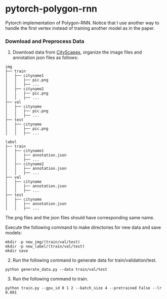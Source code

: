 # pytorch-polygon-rnn
Pytorch implementation of Polygon-RNN. 
Notice that I use another way to handle the first vertex instead of training another model as in the paper.


### Download and Preprocess Data

1. Download data from [CityScapes](https://www.cityscapes-dataset.com/downloads/), organize
the image files and annotation json files as follows:



```
img
├── train
│   ├── cityname1
│   │   ├── pic.png
│   │   ├── ...
│   ├── cityname2
│   │   ├── pic.png
│   │   ├── ...
├── val
│   ├── cityname
│   │   ├── pic.png
│   │   ├── ...
├── test
│   ├── cityname
│   │   ├── pic.png
│   │   ├── ...
```

```
label
├── train
│   ├── cityname1
│   │   ├── annotation.json
│   │   ├── ...
│   ├── cityname2
│   │   ├── annotation.json
│   │   ├── ...
├── val
│   ├── cityname
│   │   ├── annotation.json
│   │   ├── ...
├── test
│   ├── cityname
│   │   ├── annotation.json
│   │   ├── ...
```

The png files and the json files should have corresponding same name.

Execute the following command to make directories for new data and save models:
```
mkdir -p new_img/(train/val/test)
mkdir -p new_label/(train/val/test)
mkdir save
```

2. Run the following command to generate data for train/validation/test.
```
python generate_data.py --data train/val/test
```

3. Run the following command to train.
```
python train.py --gpu_id 0 1 2 --batch_size 4 --pretrained False --lr 0.001
```
